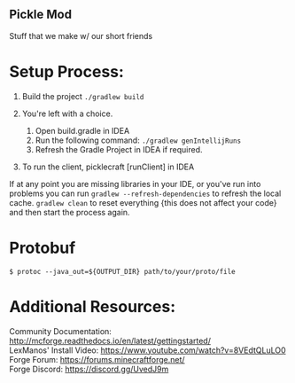 Pickle Mod
----------

Stuff that we make w/ our short friends

Setup Process:
==============================

1. Build the project `./gradlew build`

1. You're left with a choice.

    1. Open build.gradle in IDEA
    1. Run the following command: `./gradlew genIntellijRuns`
    1. Refresh the Gradle Project in IDEA if required.

1. To run the client, picklecraft [runClient] in IDEA

If at any point you are missing libraries in your IDE, or you've run into problems you can 
run `gradlew --refresh-dependencies` to refresh the local cache. `gradlew clean` to reset everything 
{this does not affect your code} and then start the process again.

Protobuf
============================

```
$ protoc --java_out=${OUTPUT_DIR} path/to/your/proto/file
```

Additional Resources: 
=========================
Community Documentation: http://mcforge.readthedocs.io/en/latest/gettingstarted/  
LexManos' Install Video: https://www.youtube.com/watch?v=8VEdtQLuLO0  
Forge Forum: https://forums.minecraftforge.net/  
Forge Discord: https://discord.gg/UvedJ9m  
